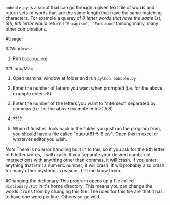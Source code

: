 `bobdole.py` is a script that can go through a given text file of words and return sets of words that are the same length that have the same matching characters. For example a querey of _8 letter words that have the same 1st, 5th, 8th letter_ would return  `["Escapism", "Europium"]`among many, many other combinations. 

#Usage:

##Windows:
1. Run `bobdole.exe`

##Linux/Mac
1. Open terminal window at folder and run `python bobdole.py`

2. Enter the number of letters you want when prompted (i.e. for the above example enter >8)
3. Enter the number of the letters you want to "intersect" separated by commas (i.e. for the above example entr >1,5,8)

4. ????
5. When it finishes, look back in the folder you just ran the program from, you should have a file called "output81-5-8.tsv". Open this in excel or whatever editor you wish.

*Note*
There is no error handling built in to this, so if you ask for the 9th letter of 6 letter words, it will crash. If you separate your desired number of intersections with anything other than commas, it will crash. If you enter anything that isn't a numeric number, it will crash. It will probably also crash for many other mysterious reasons. Let me know them.

#Changing the dictionary
This program opens up a file called `dictionary.txt` in it's home directory. This means you can change the words it runs from by changing this file. The rules for this file are that it has to have one word per line. Otherwise go wild. 